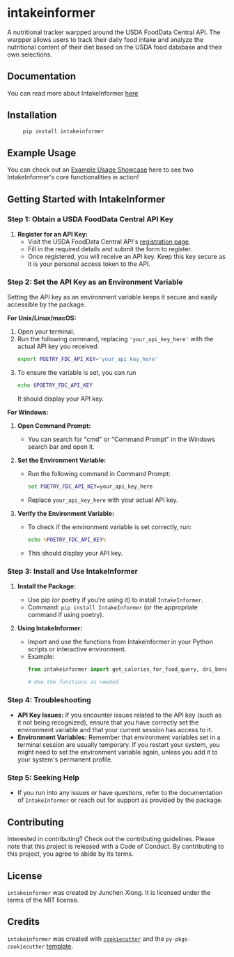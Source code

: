 # intakeinformer

A nutritional tracker warpped around the USDA FoodData Central API. The warpper allows users to track their daily food intake and analyze the nutritional content of their diet based on the USDA food database and their own selections.

## Documentation
You can read more about IntakeInformer [here](https://intakeinformer.readthedocs.io)

## Installation

```python
     pip install intakeinformer
```
## Example Usage
You can check out an [Example Usage Showcase](doc/example.ipynb) here to see two IntakeInformer's core functionalities in action!

## Getting Started with IntakeInformer

### Step 1: Obtain a USDA FoodData Central API Key
1. **Register for an API Key:**
   - Visit the USDA FoodData Central API's [registration page](https://fdc.nal.usda.gov/api-key-signup.html).
   - Fill in the required details and submit the form to register.
   - Once registered, you will receive an API key. Keep this key secure as it is your personal access token to the API.

### Step 2: Set the API Key as an Environment Variable
Setting the API key as an environment variable keeps it secure and easily accessible by the package.

**For Unix/Linux/macOS:**
1. Open your terminal.
2. Run the following command, replacing `'your_api_key_here'` with the actual API key you received:
   ```bash
   export POETRY_FDC_API_KEY='your_api_key_here'
3. To ensure the variable is set, you can run
   ```bash
   echo $POETRY_FDC_API_KEY
   ```
   It should display your API key.

**For Windows:**

1. **Open Command Prompt:**
   - You can search for "cmd" or "Command Prompt" in the Windows search bar and open it.

2. **Set the Environment Variable:**
   - Run the following command in Command Prompt:
     ```cmd
     set POETRY_FDC_API_KEY=your_api_key_here
     ```
   - Replace `your_api_key_here` with your actual API key.

3. **Verify the Environment Variable:**
   - To check if the environment variable is set correctly, run:
     ```cmd
     echo %POETRY_FDC_API_KEY%
     ```
   - This should display your API key.

### Step 3: Install and Use IntakeInformer
1. **Install the Package:**
   - Use pip (or poetry if you're using it) to install `IntakeInformer`.
   - Command: `pip install IntakeInformer` (or the appropriate command if using poetry).

2. **Using IntakeInformer:**
   - Import and use the functions from IntakeInformer in your Python scripts or interactive environment.
   - Example:
     ```python
     from intakeinformer import get_calories_for_food_query, dri_benchmark

     # Use the functions as needed
     ```

### Step 4: Troubleshooting
- **API Key Issues:** If you encounter issues related to the API key (such as it not being recognized), ensure that you have correctly set the environment variable and that your current session has access to it.
- **Environment Variables:** Remember that environment variables set in a terminal session are usually temporary. If you restart your system, you might need to set the environment variable again, unless you add it to your system's permanent profile.

### Step 5: Seeking Help
- If you run into any issues or have questions, refer to the documentation of `IntakeInformer` or reach out for support as provided by the package.


## Contributing

Interested in contributing? Check out the contributing guidelines. Please note that this project is released with a Code of Conduct. By contributing to this project, you agree to abide by its terms.

## License

`intakeinformer` was created by Junchen Xiong. It is licensed under the terms of the MIT license.

## Credits

`intakeinformer` was created with [`cookiecutter`](https://cookiecutter.readthedocs.io/en/latest/) and the `py-pkgs-cookiecutter` [template](https://github.com/py-pkgs/py-pkgs-cookiecutter).
